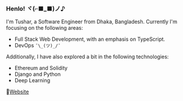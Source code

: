 ### Henlo! ヾ(⌐■_■)ノ♪


I'm Tushar, a Software Engineer from Dhaka, Bangladesh. Currently I'm focusing on the following areas:
- Full Stack Web Development, with an emphasis on TypeScript.
- DevOps `¯\_(ツ)_/¯`

Additionally, I have also explored a bit in the following technologies:
- Ethereum and Solidity
- Django and Python
- Deep Learning

 🔖[Website](https://ibtekar.dev) 
